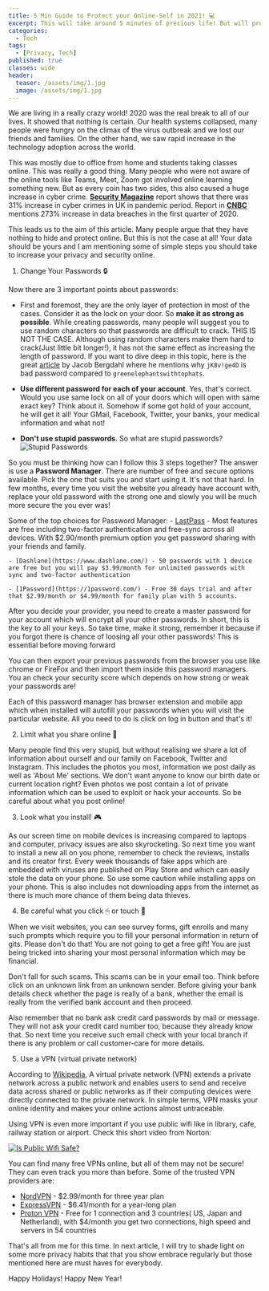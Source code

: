 ```yaml
---
title: 5 Min Guide to Protect your Online-Self in 2021! 💻
excerpt: This will take around 5 minutes of precious life! But will protect you online forever!
categories:
  - Tech
tags:
  - [Privacy, Tech]
published: true
classes: wide
header:
  teaser: /assets/img/1.jpg
  image: /assets/img/1.jpg
---
```


We are living in a really crazy world! 2020 was the real break to all of our lives. It showed that nothing is certain. Our health systems collapsed, many people were hungry on the climax of the virus outbreak and we lost our friends and families. On the other hand, we saw rapid increase in the technology adoption across the world. 

This was mostly due to office from home and students taking classes online. This was really a good thing. Many people who were not aware of the online tools like Teams, Meet, Zoom got involved online learning something new. But as every coin has two sides, this also caused a huge increase in cyber crime. [**Security Magazine**](https://www.securitymagazine.com/articles/93722-uk-sees-a-31-increase-in-cyber-crime-amid-the-pandemic) report shows that there was 31% increase in cyber crimes in UK in pandemic period. Report in [**CNBC**](https://www.cnbc.com/2020/07/29/cybercrime-ramps-up-amid-coronavirus-chaos-costing-companies-billions.html) mentions 273% increase in data breaches in the first quarter of 2020. 

This leads us to the aim of this article. Many people argue that they have nothing to hide and protect online. But this is not the case at all! Your data should be yours and I am mentioning some of simple steps you should take to increase your privacy and security online.

1. Change Your Passwords 🔒

  Now there are 3 important points about passwords:
  - First and foremost, they are the only layer of protection in most of the cases. Consider it as the lock on your door. So **make it as strong as possible**. While creating passwords, many people will suggest you to use random characters so that passwords are difficult to crack. THIS IS NOT THE CASE. Although using random characters make them hard to crack(Just little bit longer!), it has not the same effect as increasing the length of password. If you want to dive deep in this topic, here is the great [article](https://towardsdatascience.com/why-password-validation-is-garbage-56e0d766c12e) by Jacob Bergdahl where he mentions why `jK8v!ge4D` is bad password compared to `greenelephantswithtophats`. 

  - **Use different password for each of your account**. Yes, that's correct. Would you use same lock on all of your doors which will open with same exact key? Think about it. Somehow if some got hold of your account, he will get it all! Your GMail, Facebook, Twitter, your banks, your medical information and what not!

  - **Don't use stupid passwords**. So what are stupid passwords?
![Stupid Passwords](https://www.safetydetectives.com/wp-content/uploads/2020/05/Top-30Most-Used-Passwords-in-the-world.jpg.webp)

  So you must be thinking how can I follow this 3 steps together? The answer is use a **Password Manager**. There are number of free and secure options available. Pick the one that suits you and start using it. It's not that hard. In few months, every time you visit the website you already have account with, replace your old password with the strong one and slowly you will be much more secure the you ever was!

  Some of the top choices for Password Manager:
    - [LastPass](https://www.lastpass.com/) - Most features are free including two-factor authentication and free-sync across all devices. With $2.90/month premium option you get password sharing with your friends and family.

    - [Dashlane](https://www.dashlane.com/) - 50 passwords with 1 device are free but you will pay $3.99/month for unlimited passwords with sync and two-factor authentication

    - [1Password](https://1password.com/) - Free 30 days trial and after that $2.99/month or $4.99/month for family plan with 5 accounts.

  After you decide your provider, you need to create a master password for your account which will encrypt all your other passwords. In short, this is the key to all your keys. So take time, make it strong, remember it because if you forgot there is chance of loosing all your other passwords! This is essential before moving forward

  You can then export your previous passwords from the browser you use like chrome or FireFox and then import them inside this password managers. You an check your security score which depends on how strong or weak your passwords are!

  Each of this password manager has browser extension and mobile app which when installed will autofill your passwords when you will visit the particular website. All you need to do is click on log in button and that's it!

2. Limit what you share online 🎁

Many people find this very stupid, but without realising we share a  lot of information about ourself and our family on Facebook, Twitter and Instagram. This includes the photos you most, information we post daily as well as 'About Me' sections. We don't want anyone to know our birth date or current location right? Even photos we post contain a lot of private information which can be used to exploit or hack your accounts. So be careful about what you post online!

3. Look what you install! 🎮

As our screen time on mobile devices is increasing compared to laptops and computer, privacy issues are also skyrocketing. So next time you want to install a new all on you phone, remember to check the reviews, installs and its creator first. Every week thousands of fake apps which are embedded with viruses are published on Play Store and which can easily stole the data on your phone. So use some caution while installing apps on your phone. This is also includes not downloading apps from the internet as there is much more chance of them being data thieves.

4. Be careful what you click 🖱 or touch 📱

When we visit websites, you can see survey forms, gift enrolls and many such prompts which require you to fill your personal information in return of gits. Please don't do that! You are not going to get a free gift! You are just being tricked into sharing your most personal information which may be financial.

Don't fall for such scams. This scams can be in your email too. Think before click on an unknown link from an unknown sender. Before giving your bank details check whether the page is really of a bank, whether the email is really from the verified bank account and then proceed. 

Also remember that no bank ask credit card passwords by mail or message. They will not ask your credit card number too, because they already know that. So next time you receive such email check with your local branch if there is any problem or call customer-care for more details.

5. Use a VPN (virtual private network)

According to [Wikipedia](https://en.wikipedia.org/wiki/Virtual_private_network), A virtual private network (VPN) extends a private network across a public network and enables users to send and receive data across shared or public networks as if their computing devices were directly connected to the private network. In simple terms, VPN masks your online identity and makes your online actions almost untraceable.

Using VPN is even more important if you use public wifi like in library, cafe, railway station or airport. Check this short video from Norton:

[![Is Public Wifi Safe? ](http://img.youtube.com/vi/8WkbIJjYxew/0.jpg)](http://www.youtube.com/watch?v=8WkbIJjYxew "Is hotel Wi-Fi safe? | NordVPN")

You can find many free VPNs online, but all of them may not be secure! They can even track you more than before. Some of the trusted VPN providers are:
- [NordVPN](https://nordvpn.com/) - $2.99/month for three year plan
- [ExpressVPN](https://www.expressvpn.com/) - $6.41/month for a year-long plan
- [Proton VPN](https://protonvpn.com) - Free for 1 connection and 3 countries( US, Japan and Netherland), with $4/month you get two connections, high speed and servers in 54 countries

That's all from me for this time. In next article, I will try to shade light on some more privacy habits that that you show embrace regularly but those mentioned here are must haves for everybody. 

Happy Holidays!
Happy New Year!

